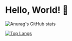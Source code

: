# Hello, World! 👋

![Anurag's GitHub stats](https://github-readme-stats.vercel.app/api?username=TheConsoleLog&count_private=true&theme=cobalt&show_icons=true)

[![Top Langs](https://github-readme-stats.vercel.app/api/top-langs/?username=TheConsoleLog&langs_count=8&theme=tokyonight&count_private=true)](https://github.com/anuraghazra/github-readme-stats)
